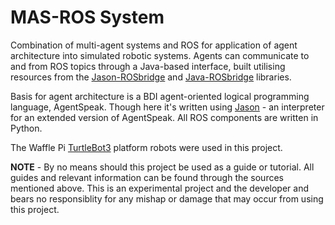 # MAS-ROS System

Combination of multi-agent systems and ROS for application of agent architecture into simulated robotic systems. Agents can communicate to and from ROS topics through a Java-based interface, built utilising resources from the [Jason-ROSbridge](https://github.com/rafaelcaue/jason-rosbridge) and [Java-ROSbridge](https://github.com/h2r/java_rosbridge) libraries.

Basis for agent architecture is a BDI agent-oriented logical programming language, AgentSpeak. Though here it's written using [Jason](https://github.com/jason-lang/jason) - an interpreter for an extended version of AgentSpeak. All ROS components are written in Python.

The Waffle Pi [TurtleBot3](https://emanual.robotis.com/docs/en/platform/turtlebot3/overview/) platform robots were used in this project.


**NOTE** - By no means should this project be used as a guide or tutorial. All guides and relevant information can be found through the sources mentioned above. This is an experimental project and the developer and bears no responsiblity for any mishap or damage that may occur from using this project.
